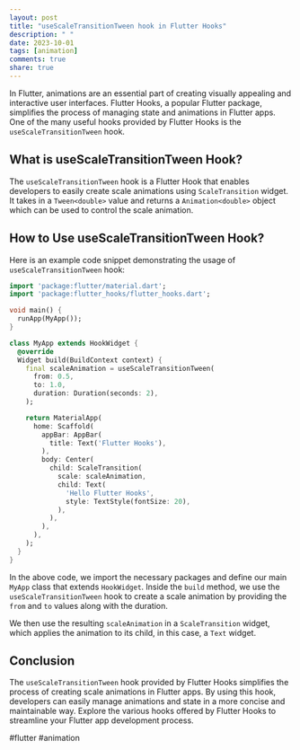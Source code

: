 ```yaml
---
layout: post
title: "useScaleTransitionTween hook in Flutter Hooks"
description: " "
date: 2023-10-01
tags: [animation]
comments: true
share: true
---
```


In Flutter, animations are an essential part of creating visually appealing and interactive user interfaces. Flutter Hooks, a popular Flutter package, simplifies the process of managing state and animations in Flutter apps. One of the many useful hooks provided by Flutter Hooks is the `useScaleTransitionTween` hook.

## What is useScaleTransitionTween Hook?

The `useScaleTransitionTween` hook is a Flutter Hook that enables developers to easily create scale animations using `ScaleTransition` widget. It takes in a `Tween<double>` value and returns a `Animation<double>` object which can be used to control the scale animation.

## How to Use useScaleTransitionTween Hook?

Here is an example code snippet demonstrating the usage of `useScaleTransitionTween` hook:

```dart
import 'package:flutter/material.dart';
import 'package:flutter_hooks/flutter_hooks.dart';

void main() {
  runApp(MyApp());
}

class MyApp extends HookWidget {
  @override
  Widget build(BuildContext context) {
    final scaleAnimation = useScaleTransitionTween(
      from: 0.5,
      to: 1.0,
      duration: Duration(seconds: 2),
    );

    return MaterialApp(
      home: Scaffold(
        appBar: AppBar(
          title: Text('Flutter Hooks'),
        ),
        body: Center(
          child: ScaleTransition(
            scale: scaleAnimation,
            child: Text(
              'Hello Flutter Hooks',
              style: TextStyle(fontSize: 20),
            ),
          ),
        ),
      ),
    );
  }
}
```

In the above code, we import the necessary packages and define our main `MyApp` class that extends `HookWidget`. Inside the `build` method, we use the `useScaleTransitionTween` hook to create a scale animation by providing the `from` and `to` values along with the duration.

We then use the resulting `scaleAnimation` in a `ScaleTransition` widget, which applies the animation to its child, in this case, a `Text` widget.

## Conclusion

The `useScaleTransitionTween` hook provided by Flutter Hooks simplifies the process of creating scale animations in Flutter apps. By using this hook, developers can easily manage animations and state in a more concise and maintainable way. Explore the various hooks offered by Flutter Hooks to streamline your Flutter app development process.

#flutter #animation